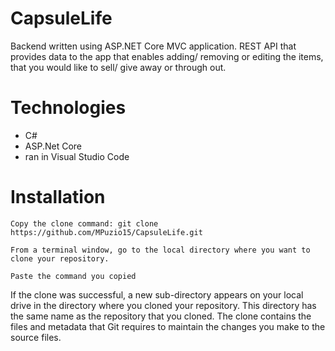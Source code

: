 # CapsuleLife
Backend written using ASP.NET Core MVC application.
REST API that provides data to the app that enables adding/ removing or editing the items, that you would like to sell/ give away or through out. 

# Technologies

 - C#
 - ASP.Net Core
 - ran in Visual Studio Code

# Installation
```
Copy the clone command: git clone https://github.com/MPuzio15/CapsuleLife.git
```
```
From a terminal window, go to the local directory where you want to clone your repository.
```
```
Paste the command you copied
```

If the clone was successful, a new sub-directory appears on your local drive in the directory where you cloned your repository. 
This directory has the same name as the repository that you cloned. 
The clone contains the files and metadata that Git requires to maintain the changes you make to the source files.




